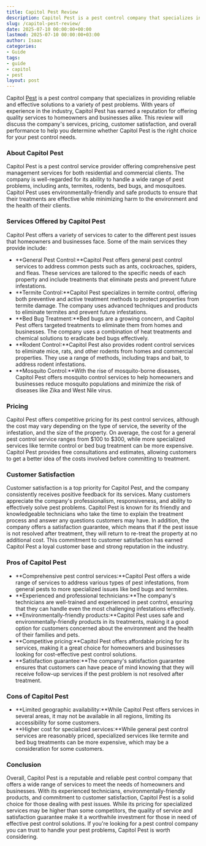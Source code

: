 ```yaml
---
title: Capitol Pest Review
description: Capitol Pest is a pest control company that specializes in providing reliable and effective solutions to a variety of pest problems.
slug: /capitol-pest-review/
date: 2025-07-10 00:00:00+00:00
lastmod: 2025-07-10 00:00:00+03:00
author: Isaac
categories:
- Guide
tags:
- guide
- capitol
- pest
layout: post
---
```

Capitol [Pest](https://pestpolicy.com/a-guide-to-preventing-pest-infestations-in-restaurants/) is a pest control company that specializes in providing reliable and effective solutions to a variety of pest problems. With years of experience in the industry, Capitol Pest has earned a reputation for offering quality services to homeowners and businesses alike. This review will discuss the company's services, pricing, customer satisfaction, and overall performance to help you determine whether Capitol Pest is the right choice for your pest control needs.
### About Capitol Pest
Capitol Pest is a pest control service provider offering comprehensive pest management services for both residential and commercial clients. The company is well-regarded for its ability to handle a wide range of pest problems, including ants, termites, rodents, bed bugs, and mosquitoes. Capitol Pest uses environmentally-friendly and safe products to ensure that their treatments are effective while minimizing harm to the environment and the health of their clients.
### Services Offered by Capitol Pest
Capitol Pest offers a variety of services to cater to the different pest issues that homeowners and businesses face. Some of the main services they provide include:
- **General Pest Control:**Capitol Pest offers general pest control services to address common pests such as ants, cockroaches, spiders, and fleas. These services are tailored to the specific needs of each property and include treatments that eliminate pests and prevent future infestations.
- **Termite Control:**Capitol Pest specializes in termite control, offering both preventive and active treatment methods to protect properties from termite damage. The company uses advanced techniques and products to eliminate termites and prevent future infestations.
- **Bed Bug Treatment:**Bed bugs are a growing concern, and Capitol Pest offers targeted treatments to eliminate them from homes and businesses. The company uses a combination of heat treatments and chemical solutions to eradicate bed bugs effectively.
- **Rodent Control:**Capitol Pest also provides rodent control services to eliminate mice, rats, and other rodents from homes and commercial properties. They use a range of methods, including traps and bait, to address rodent infestations.
- **Mosquito Control:**With the rise of mosquito-borne diseases, Capitol Pest offers mosquito control services to help homeowners and businesses reduce mosquito populations and minimize the risk of diseases like Zika and West Nile virus.
### Pricing
Capitol Pest offers competitive pricing for its pest control services, although the cost may vary depending on the type of service, the severity of the infestation, and the size of the property. On average, the cost for a general pest control service ranges from $100 to $300, while more specialized services like termite control or bed bug treatment can be more expensive. Capitol Pest provides free consultations and estimates, allowing customers to get a better idea of the costs involved before committing to treatment.
### Customer Satisfaction
Customer satisfaction is a top priority for Capitol Pest, and the company consistently receives positive feedback for its services. Many customers appreciate the company's professionalism, responsiveness, and ability to effectively solve pest problems. Capitol Pest is known for its friendly and knowledgeable technicians who take the time to explain the treatment process and answer any questions customers may have.
In addition, the company offers a satisfaction guarantee, which means that if the pest issue is not resolved after treatment, they will return to re-treat the property at no additional cost. This commitment to customer satisfaction has earned Capitol Pest a loyal customer base and strong reputation in the industry.
### Pros of Capitol Pest
- **Comprehensive pest control services:**Capitol Pest offers a wide range of services to address various types of pest infestations, from general pests to more specialized issues like bed bugs and termites.
- **Experienced and professional technicians:**The company's technicians are well-trained and experienced in pest control, ensuring that they can handle even the most challenging infestations effectively.
- **Environmentally-friendly products:**Capitol Pest uses safe and environmentally-friendly products in its treatments, making it a good option for customers concerned about the environment and the health of their families and pets.
- **Competitive pricing:**Capitol Pest offers affordable pricing for its services, making it a great choice for homeowners and businesses looking for cost-effective pest control solutions.
- **Satisfaction guarantee:**The company's satisfaction guarantee ensures that customers can have peace of mind knowing that they will receive follow-up services if the pest problem is not resolved after treatment.
### Cons of Capitol Pest
- **Limited geographic availability:**While Capitol Pest offers services in several areas, it may not be available in all regions, limiting its accessibility for some customers.
- **Higher cost for specialized services:**While general pest control services are reasonably priced, specialized services like termite and bed bug treatments can be more expensive, which may be a consideration for some customers.
### Conclusion
Overall, Capitol Pest is a reputable and reliable pest control company that offers a wide range of services to meet the needs of homeowners and businesses. With its experienced technicians, environmentally-friendly products, and commitment to customer satisfaction, Capitol Pest is a solid choice for those dealing with pest issues. While its pricing for specialized services may be higher than some competitors, the quality of service and satisfaction guarantee make it a worthwhile investment for those in need of effective pest control solutions. If you're looking for a pest control company you can trust to handle your pest problems, Capitol Pest is worth considering.
